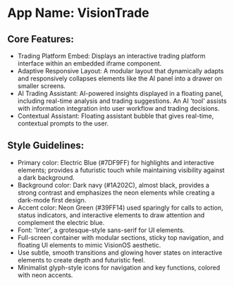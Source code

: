 # **App Name**: VisionTrade

## Core Features:

- Trading Platform Embed: Displays an interactive trading platform interface within an embedded iframe component.
- Adaptive Responsive Layout: A modular layout that dynamically adapts and responsively collapses elements like the AI panel into a drawer on smaller screens.
- AI Trading Assistant: AI-powered insights displayed in a floating panel, including real-time analysis and trading suggestions. An AI 'tool' assists with information integration into user workflow and trading decisions.
- Contextual Assistant: Floating assistant bubble that gives real-time, contextual prompts to the user.

## Style Guidelines:

- Primary color: Electric Blue (#7DF9FF) for highlights and interactive elements; provides a futuristic touch while maintaining visibility against a dark background.
- Background color: Dark navy (#1A202C), almost black, provides a strong contrast and emphasizes the neon elements while creating a dark-mode first design.
- Accent color: Neon Green (#39FF14) used sparingly for calls to action, status indicators, and interactive elements to draw attention and complement the electric blue.
- Font: 'Inter', a grotesque-style sans-serif for UI elements.
- Full-screen container with modular sections, sticky top navigation, and floating UI elements to mimic VisionOS aesthetic.
- Use subtle, smooth transitions and glowing hover states on interactive elements to create depth and futuristic feel.
- Minimalist glyph-style icons for navigation and key functions, colored with neon accents.